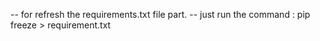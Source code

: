 -- for refresh the requirements.txt file part.
-- just run the command : pip freeze > requirement.txt
